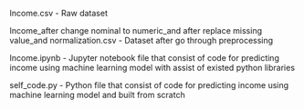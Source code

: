Income.csv - Raw dataset

Income_after change nominal to numeric_and after replace missing value_and normalization.csv - Dataset after go through preprocessing

Income.ipynb - Jupyter notebook file that consist of code for predicting income using machine learning model with assist of existed python libraries

self_code.py - Python file that consist of code for predicting income using machine learning model and built from scratch
